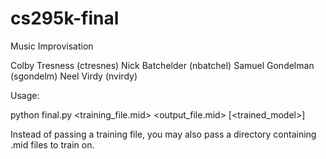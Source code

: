 # cs295k-final

Music Improvisation

Colby Tresness (ctresnes)
Nick Batchelder (nbatchel)
Samuel Gondelman (sgondelm)
Neel Virdy (nvirdy)

Usage:

python final.py <training_file.mid> <output_file.mid> [<trained_model>]

Instead of passing a training file, you may also pass a directory containing .mid files to train on.
